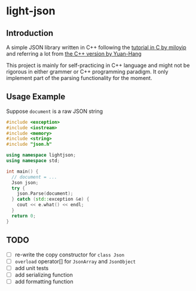 # light-json
## Introduction

A simple JSON library written in C++ following the [tutorial in C by miloyip](https://github.com/miloyip/json-tutorial) and referring a lot from  [the C++ version by Yuan-Hang](https://github.com/Yuan-Hang/Json)

This project is mainly for self-practicing in C++ language and might not be rigorous in either grammer or C++ programming paradigm. It only implement part of the parsing functionality for the moment.

## Usage Example

Suppose `document` is a raw JSON string

```c++
#include <exception>
#include <iostream>
#include <memory>
#include <string>
#include "json.h"

using namespace lightjson;
using namespace std;

int main() {
  // document = ...
  Json json;
  try {
    json.Parse(document);
  } catch (std::exception &e) {
    cout << e.what() << endl;
  }
  return 0;
}
```

## TODO

- [ ] re-write the copy constructor for `class Json`
- [ ] `overload` operator[] for `JsonArray` and `JsonObject`
- [ ] add unit tests
- [ ] add serializing function
- [ ] add formatting function